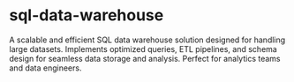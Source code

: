 # sql-data-warehouse
A scalable and efficient SQL data warehouse solution designed for handling large datasets. Implements optimized queries, ETL pipelines, and schema design for seamless data storage and analysis. Perfect for analytics teams and data engineers.
